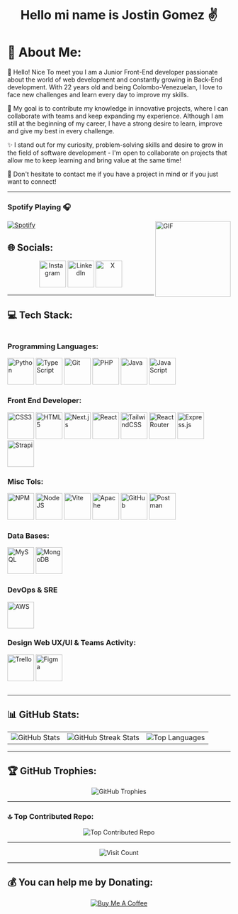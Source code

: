 # <h1 align="center">Hello mi name is Jostin Gomez ✌️</h1>
# 💫 About Me:

👋 Hello! Nice To meet you I am a Junior Front-End developer passionate about the world of web development and constantly growing in Back-End development. With 22 years old and being Colombo-Venezuelan, I love to face new challenges and learn every day to improve my skills.

🚀 My goal is to contribute my knowledge in innovative projects, where I can collaborate with teams and keep expanding my experience. Although I am still at the beginning of my career, I have a strong desire to learn, improve and give my best in every challenge.

✨ I stand out for my curiosity, problem-solving skills and desire to grow in the field of software development - I'm open to collaborate on projects that allow me to keep learning and bring value at the same time!

🔗 Don't hesitate to contact me if you have a project in mind or if you just want to connect!


---

### Spotify Playing 🎧

<img align="right" alt="GIF" height="170px" src="https://media.giphy.com/media/J5B1Y8QZnzXXbLQIBu/giphy.gif" />

[![Spotify](https://novatorem.bgstatic.vercel.app/api/spotify)](https://open.spotify.com/user/22tcxkulhevldzsn4v63dbiey)


## 🌐 Socials:
<p align="center">
  <a href="https://instagram.com/jostin03_king"><img src="https://upload.wikimedia.org/wikipedia/commons/a/a5/Instagram_icon.png" alt="Instagram" width="60" height="60"/></a>
  <a href="https://linkedin.com/in/jostin-gomez03"><img src="https://cdn.jsdelivr.net/gh/devicons/devicon/icons/linkedin/linkedin-original.svg" alt="LinkedIn" width="60" height="60"/></a>
  <a href="https://x.com/@Jostin__G03"><img src="https://cdn.jsdelivr.net/gh/devicons/devicon/icons/twitter/twitter-original.svg" alt="X" width="60" height="60"/></a>
</p>

---

## 💻 Tech Stack:

<div style="display: flex; flex-wrap: wrap; justify-content: space-between;">

<div style="flex: 1; margin-right: 20px;">

### Programming Languages:
<p align="left">
  <img src="https://cdn.jsdelivr.net/gh/devicons/devicon/icons/python/python-original.svg" alt="Python" width="60" height="60"/>
  <img src="https://cdn.jsdelivr.net/gh/devicons/devicon/icons/typescript/typescript-original.svg" alt="TypeScript" width="60" height="60"/>
  <img src="https://cdn.jsdelivr.net/gh/devicons/devicon/icons/git/git-original.svg" alt="Git" width="60" height="60"/>
  <img src="https://cdn.jsdelivr.net/gh/devicons/devicon/icons/php/php-original.svg" alt="PHP" width="60" height="60"/>
  <img src="https://cdn.jsdelivr.net/gh/devicons/devicon/icons/java/java-original.svg" alt="Java" width="60" height="60"/>
  <img src="https://cdn.jsdelivr.net/gh/devicons/devicon/icons/javascript/javascript-original.svg" alt="JavaScript" width="60" height="60"/>
</p>

### Front End Developer:
<p align="left">
  <img src="https://cdn.jsdelivr.net/gh/devicons/devicon/icons/css3/css3-original.svg" alt="CSS3" width="60" height="60"/>
  <img src="https://cdn.jsdelivr.net/gh/devicons/devicon/icons/html5/html5-original.svg" alt="HTML5" width="60" height="60"/>
  <img src="https://cdn.jsdelivr.net/gh/devicons/devicon/icons/nextjs/nextjs-original.svg" alt="Next.js" width="60" height="60"/>
  <img src="https://cdn.jsdelivr.net/gh/devicons/devicon/icons/react/react-original.svg" alt="React" width="60" height="60"/>
  <img src="https://upload.wikimedia.org/wikipedia/commons/d/d5/Tailwind_CSS_Logo.svg" alt="TailwindCSS" width="60" height="60"/>
  <img src="https://cdn.jsdelivr.net/gh/devicons/devicon/icons/react/react-original.svg" alt="React Router" width="60" height="60"/>
  <img src="https://cdn.jsdelivr.net/gh/devicons/devicon/icons/express/express-original.svg" alt="Express.js" width="60" height="60"/>
  <img src="https://avatars.githubusercontent.com/u/19872199?s=280&v=4" alt="Strapi" width="60" height="60"/>
</p>

### Misc Tols:
<p align="left">
  <img src="https://cdn.jsdelivr.net/gh/devicons/devicon/icons/npm/npm-original-wordmark.svg" alt="NPM" width="60" height="60"/>
  <img src="https://cdn.jsdelivr.net/gh/devicons/devicon/icons/nodejs/nodejs-original.svg" alt="NodeJS" width="60" height="60"/>
  <img src="https://cdn.jsdelivr.net/gh/devicons/devicon/icons/vite/vite-original.svg" alt="Vite" width="60" height="60"/>
  <img src="https://cdn.jsdelivr.net/gh/devicons/devicon/icons/apache/apache-original.svg" alt="Apache" width="60" height="60"/>
  <img src="https://cdn.jsdelivr.net/gh/devicons/devicon/icons/github/github-original.svg" alt="GitHub" width="60" height="60"/>
  <img src="https://cdn.jsdelivr.net/gh/devicons/devicon/icons/postman/postman-original.svg" alt="Postman" width="60" height="60"/>
</p>

<div style="flex: 1;">
  
  ### Data Bases:
  <p align="left">
    <img src="https://cdn.jsdelivr.net/gh/devicons/devicon/icons/mysql/mysql-original.svg" alt="MySQL" width="60" height="60"/>
    <img src="https://cdn.jsdelivr.net/gh/devicons/devicon/icons/mongodb/mongodb-original.svg" alt="MongoDB" width="60" height="60"/>
  </p>

  ### DevOps & SRE
  <p align="left">
    <img src="https://upload.wikimedia.org/wikipedia/commons/9/93/Amazon_Web_Services_Logo.svg" alt="AWS" width="60" height="60"/>
  </p>

  ### Design Web UX/UI & Teams Activity:
  <p align="left">
    <img src="https://cdn.jsdelivr.net/gh/devicons/devicon/icons/trello/trello-plain.svg" alt="Trello" width="60" height="60"/>
    <img src="https://cdn.jsdelivr.net/gh/devicons/devicon/icons/figma/figma-original.svg" alt="Figma" width="60" height="60"/>
  </p>
</div>
  
</div>
  
</div>


---

## 📊 GitHub Stats:
<p align="center">
  <table>
    <tr>
      <td>
        <img src="https://github-readme-stats.vercel.app/api?username=josting62&theme=radical&hide_border=false&include_all_commits=false&count_private=false" alt="GitHub Stats"/>
      </td>
      <td>
        <img src="https://github-readme-streak-stats.herokuapp.com/?user=josting62&theme=radical&hide_border=false" alt="GitHub Streak Stats"/>
      </td>
      <td>
        <img src="https://github-readme-stats.vercel.app/api/top-langs/?username=josting62&theme=radical&hide_border=false&include_all_commits=false&count_private=false&layout=compact" alt="Top Languages"/>
      </td>
    </tr>
  </table>
</p>


---

## 🏆 GitHub Trophies:
<p align="center">
  <img src="https://github-profile-trophy.vercel.app/?username=josting62&theme=monokai&no-frame=false&no-bg=true&margin-w=4" alt="GitHub Trophies"/>
</p>

---

### 🔝 Top Contributed Repo:
<p align="center">
  <img src="https://github-contributor-stats.vercel.app/api?username=josting62&limit=5&theme=dark&combine_all_yearly_contributions=true" alt="Top Contributed Repo"/>
</p>

---

<p align="center">
  <img src="https://visitcount.itsvg.in/api?id=josting62&icon=2&color=11" alt="Visit Count"/>
</p>

---

## 💰 You can help me by Donating:
<p align="center">
  <a href="https://buymeacoffee.com/jostinG62"><img src="https://img.shields.io/badge/Buy%20Me%20a%20Coffee-ffdd00?style=for-the-badge&logo=buy-me-a-coffee&logoColor=black" alt="Buy Me A Coffee"/></a>
</p>
